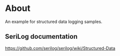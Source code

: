 ﻿# About

An example for structured data logging samples.

## SeriLog documentation

https://github.com/serilog/serilog/wiki/Structured-Data